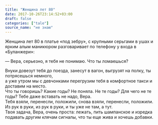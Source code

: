 ```yaml
---
title: "Женщина лет 80"
date: 2017-10-26T23:14:52+03:00
draft: false
categories: ["tale"]
source_name: "не знаю"
---
```

Женщина лет 80 в платье «под зебру», с крупными серьгами в ушах и ярким алым маникюром разговаривает по телефону у входа в «Буланжери»:  

— Вера, серьезно, я тебя не понимаю. Что ты ломаешься?  

<!--more-->


Внуки довезут тебя до поезда, занесут в вагон, выгрузят на полку, ты потрясешься немного,  
а уже утром мы с девчонками перегрузим тебя в комфортное такси и доставим на место.  
Что ты говоришь? Какие годы? Не поняла. Не те годы? Для чего не те годы? Тебе даже вставать не надо, Вера.  
Тебя взяли, перенесли, положили, снова взяли, перенесли, положили.  
Из рук в руки, из рук в руки, и ты уже не там, а тут.  
Твоя задача, Вера, очень проста: лежать, пить шампанское и изредка подавать другим клячам сигналы, что ты еще жива и хочешь добавки.  
